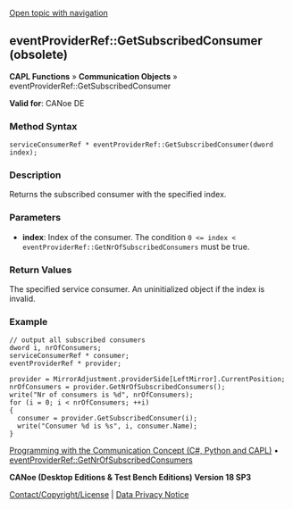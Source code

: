 [Open topic with navigation](../../../../../CANoeDEFamily.htm#Topics/CAPLFunctions/CommunicationObjects/Methods/CAPLfunctionEventProviderRefGetSubscribedConsumer.md)

## eventProviderRef::GetSubscribedConsumer (obsolete)

**CAPL Functions** » **Communication Objects** » eventProviderRef::GetSubscribedConsumer

**Valid for**: CANoe DE

### Method Syntax

```plaintext
serviceConsumerRef * eventProviderRef::GetSubscribedConsumer(dword index);
```

### Description

Returns the subscribed consumer with the specified index.

### Parameters

- **index**: Index of the consumer. The condition `0 <= index < eventProviderRef::GetNrOfSubscribedConsumers` must be true.

### Return Values

The specified service consumer. An uninitialized object if the index is invalid.

### Example

```plaintext
// output all subscribed consumers
dword i, nrOfConsumers;
serviceConsumerRef * consumer;
eventProviderRef * provider;

provider = MirrorAdjustment.providerSide[LeftMirror].CurrentPosition;
nrOfConsumers = provider.GetNrOfSubscribedConsumers();
write("Nr of consumers is %d", nrOfConsumers);
for (i = 0; i < nrOfConsumers; ++i)
{
  consumer = provider.GetSubscribedConsumer(i);
  write("Consumer %d is %s", i, consumer.Name);
}
```

[Programming with the Communication Concept (C#, Python and CAPL)](../../../CANoeCANalyzer/CommunicationConcept/Programming/CCP.md) • [eventProviderRef::GetNrOfSubscribedConsumers](CAPLfunctionEventProviderRefGetNrOfSubscribedConsumers.md)

**CANoe (Desktop Editions & Test Bench Editions) Version 18 SP3**

[Contact/Copyright/License](../../../Shared/ContactCopyrightLicense.md) | [Data Privacy Notice](https://www.vector.com/int/en/company/get-info/privacy-policy/)
